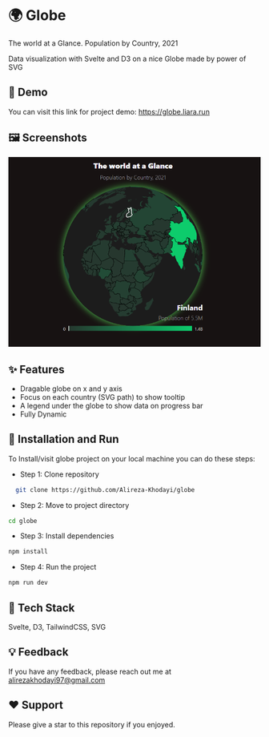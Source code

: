 
# 🌍 Globe

The world at a Glance. Population by Country, 2021

Data visualization with Svelte and D3 on a nice Globe made by power of SVG
## 🧪 Demo

You can visit this link for project demo: https://globe.liara.run


## 🖼️ Screenshots

![App Screenshot](https://raw.githubusercontent.com/Alireza-Khodayi/globe/refs/heads/main/static/SelectedScreenShot.png)


## ✨ Features

- Dragable globe on x and y axis 
- Focus on each country (SVG path) to show tooltip
- A legend under the globe to show data on progress bar
- Fully Dynamic


## 🚀 Installation and Run

To Install/visit globe project on your local machine you can do these steps:
 - Step 1: Clone repository
```bash
  git clone https://github.com/Alireza-Khodayi/globe
  ```
  - Step 2: Move to project directory
  ```bash
  cd globe
  ```
  - Step 3: Install dependencies
  ```bash
  npm install
  ```
  - Step 4: Run the project
  ```bash
  npm run dev
  ```

    
## 🧩 Tech Stack

Svelte, D3, TailwindCSS, SVG


## 💡 Feedback

If you have any feedback, please reach out me at alirezakhodayi97@gmail.com


## ❤️ Support

Please give a star to this repository if you enjoyed.
